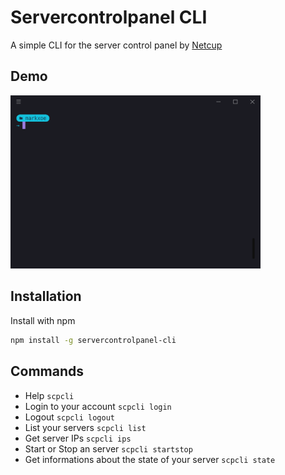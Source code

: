 # Servercontrolpanel CLI

A simple CLI for the server control panel by [Netcup](https://netcup.de)

## Demo

<img src=".github/assets/short-demo.gif" width="400">

## Installation

Install with npm

```bash
npm install -g servercontrolpanel-cli
```

## Commands

- Help `scpcli`
- Login to your account `scpcli login`
- Logout `scpcli logout`
- List your servers `scpcli list`
- Get server IPs `scpcli ips`
- Start or Stop an server `scpcli startstop`
- Get informations about the state of your server `scpcli state`
